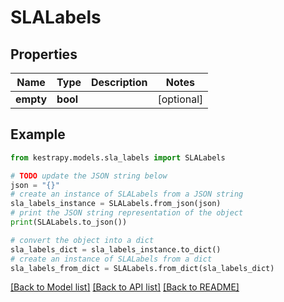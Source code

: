 # SLALabels


## Properties

Name | Type | Description | Notes
------------ | ------------- | ------------- | -------------
**empty** | **bool** |  | [optional] 

## Example

```python
from kestrapy.models.sla_labels import SLALabels

# TODO update the JSON string below
json = "{}"
# create an instance of SLALabels from a JSON string
sla_labels_instance = SLALabels.from_json(json)
# print the JSON string representation of the object
print(SLALabels.to_json())

# convert the object into a dict
sla_labels_dict = sla_labels_instance.to_dict()
# create an instance of SLALabels from a dict
sla_labels_from_dict = SLALabels.from_dict(sla_labels_dict)
```
[[Back to Model list]](../README.md#documentation-for-models) [[Back to API list]](../README.md#documentation-for-api-endpoints) [[Back to README]](../README.md)


